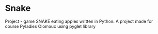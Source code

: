 # Snake
Project - game SNAKE eating apples written in Python.
A project made for course Pyladies Olomouc using pyglet library
